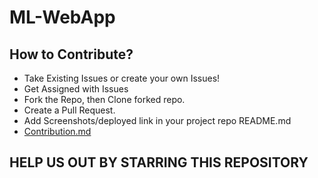 # ML-WebApp

## How to Contribute?

- Take Existing Issues or create your own Issues!
- Get Assigned with Issues
- Fork the Repo, then Clone forked repo.
- Create a Pull Request.
- Add Screenshots/deployed link in your project repo README.md
- [Contribution.md](https://github.com/Encode-PDEU/AI-ML_Encode_HF2022/blob/main/CONTRIBUTING.md)


## HELP US OUT BY STARRING THIS REPOSITORY